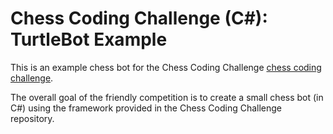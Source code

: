# Chess Coding Challenge (C#): TurtleBot Example
This is an example chess bot for the Chess Coding Challenge [chess coding challenge](https://youtu.be/iScy18pVR58). 

The overall goal of the friendly competition is to create a small chess bot (in C#) using the framework provided in the Chess Coding Challenge repository.  
